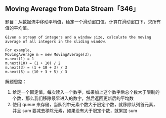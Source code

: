 ## Moving Average from Data Stream「346」

题目：从数据流中移动平均值，给定一个滑动窗口值，计算在滑动窗口下，求所有值的平均值。

```
Given a stream of integers and a window size, calculate the moving average of all integers in the sliding window.

For example,
MovingAverage m = new MovingAverage(3);
m.next(1) = 1
m.next(10) = (1 + 10) / 2
m.next(3) = (1 + 10 + 3) / 3
m.next(5) = (10 + 3 + 5) / 3
```

解题思路：

1. 给定一个固定值，每次读入一个数字，如果加上这个数字后总个数大于限制的个数，那么我们移除最早进入的数字，然后返回更新后的平均数
2. 使用 queue 来存储，当队列中元素个数大于限定个数，就移除队列首元素，并且 sum 要减去移除元素，如果没有大于限定个数，就累加 sum
